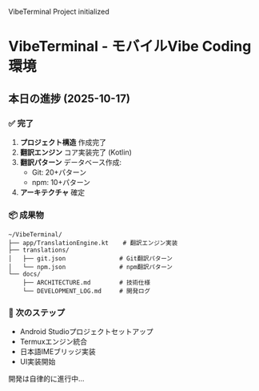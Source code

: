 VibeTerminal Project initialized

# VibeTerminal - モバイルVibe Coding環境

## 本日の進捗 (2025-10-17)

### ✅ 完了
1. **プロジェクト構造** 作成完了
2. **翻訳エンジン** コア実装完了 (Kotlin)
3. **翻訳パターン** データベース作成:
   - Git: 20+パターン
   - npm: 10+パターン
4. **アーキテクチャ** 確定

### 📦 成果物
```
~/VibeTerminal/
├── app/TranslationEngine.kt    # 翻訳エンジン実装
├── translations/
│   ├── git.json               # Git翻訳パターン
│   └── npm.json               # npm翻訳パターン
└── docs/
    ├── ARCHITECTURE.md        # 技術仕様
    └── DEVELOPMENT_LOG.md     # 開発ログ
```

### 🎯 次のステップ
- Android Studioプロジェクトセットアップ
- Termuxエンジン統合
- 日本語IMEブリッジ実装
- UI実装開始

開発は自律的に進行中...
